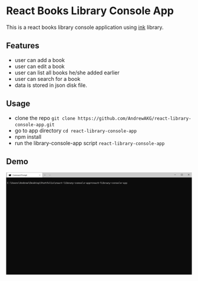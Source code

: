 # React Books Library Console App
This is a react books library console application using [ink](#https://github.com/vadimdemedes/ink) library.

## Features
- user can add a book 
- user can edit a book
- user can list all books he/she added earlier
- user can search for a book
- data is stored in json disk file.

## Usage
- clone the repo `git clone https://github.com/AndrewAKG/react-library-console-app.git`
- go to app directory `cd react-library-console-app`
- npm install
- run the library-console-app script `react-library-console-app`


## Demo
![Demo](https://github.com/AndrewAKG/react-library-console-app/blob/main/demo.gif)
